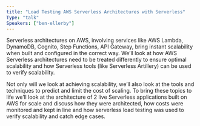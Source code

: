```yaml
---
title: "Load Testing AWS Serverless Architectures with Serverless"
Type: "talk"
Speakers: ["ben-ellerby"]
---
```


Serverless architectures on AWS, involving services like AWS Lambda, DynamoDB, Cognito, Step Functions, API Gateway, bring instant scalability when built and configured in the correct way. We’ll look at how AWS Serverless architectures need to be treated differently to ensure optimal scalability and how Serverless tools (like Serverless Artillery) can be used to verify scalability.

Not only will we look at achieving scalability, we’ll also look at the tools and techniques to predict and limit the cost of scaling. To bring these topics to life we’ll look at the architecture of 2 live Serverless applications built on AWS for scale and discuss how they were architected, how costs were monitored and kept in line and how serverless load testing was used to verify scalability and catch edge cases.
